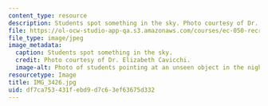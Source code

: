 ```yaml
---
content_type: resource
description: Students spot something in the sky. Photo courtesy of Dr. Elizabeth Cavicchi.
file: https://ol-ocw-studio-app-qa.s3.amazonaws.com/courses/ec-050-recreate-experiments-from-history-inform-the-future-from-the-past-galileo-january-iap-2010/df7ca753431febd9d7c63ef63675d332_IMG_3426.jpg
file_type: image/jpeg
image_metadata:
  caption: Students spot something in the sky.
  credit: Photo courtesy of Dr. Elizabeth Cavicchi.
  image-alt: Photo of students pointing at an unseen object in the night sky.
resourcetype: Image
title: IMG_3426.jpg
uid: df7ca753-431f-ebd9-d7c6-3ef63675d332
---
```

